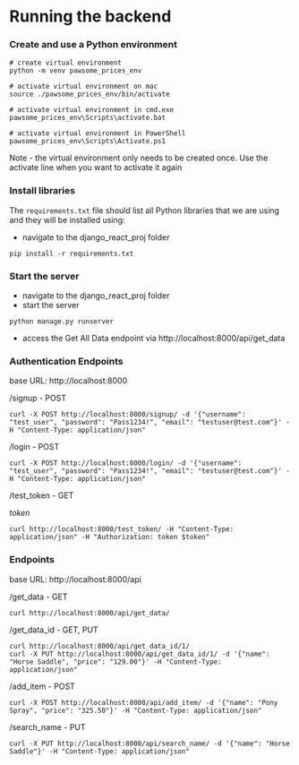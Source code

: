 # Running the backend

### Create and use a Python environment
```
# create virtual environment
python -m venv pawsome_prices_env

# activate virtual environment on mac
source ./pawsome_prices_env/bin/activate

# activate virtual environment in cmd.exe
pawsome_prices_env\Scripts\activate.bat

# activate virtual environment in PowerShell
pawsome_prices_env\Scripts\Activate.ps1
```
Note - the virtual environment only needs to be created once. Use the activate line when you want to activate it again

### Install libraries
The `requirements.txt` file should list all Python libraries that we are using and they will be installed using:
- navigate to the django_react_proj folder
```
pip install -r requirements.txt
```

### Start the server
- navigate to the django_react_proj folder
- start the server
```
python manage.py runserver
```
- access the Get All Data endpoint via http://localhost:8000/api/get_data

### Authentication Endpoints
base URL: http://localhost:8000

/signup - POST
```
curl -X POST http://localhost:8000/signup/ -d '{"username": "test_user", "password": "Pass1234!", "email": "testuser@test.com"}' -H "Content-Type: application/json"
```
/login - POST
```
curl -X POST http://localhost:8000/login/ -d '{"username": "test_user", "password": "Pass1234!", "email": "testuser@test.com"}' -H "Content-Type: application/json"
```
/test_token - GET

*token*
```
curl http://localhost:8000/test_token/ -H "Content-Type: application/json" -H "Authorization: token $token"
```

### Endpoints
base URL: http://localhost:8000/api

/get_data - GET
```
curl http://localhost:8000/api/get_data/
```
/get_data_id - GET, PUT
```
curl http://localhost:8000/api/get_data_id/1/
curl -X PUT http://localhost:8000/api/get_data_id/1/ -d '{"name": "Horse Saddle", "price": "129.00"}' -H "Content-Type: application/json"

```
/add_item - POST
```
curl -X POST http://localhost:8000/api/add_item/ -d '{"name": "Pony Spray", "price": "325.50"}' -H "Content-Type: application/json"
```
/search_name - PUT
```
curl -X PUT http://localhost:8000/api/search_name/ -d '{"name": "Horse Saddle"}' -H "Content-Type: application/json"
```